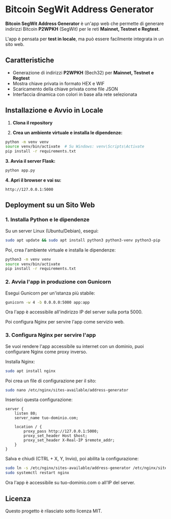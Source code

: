 # Bitcoin SegWit Address Generator

**Bitcoin SegWit Address Generator** è un'app web che permette di generare indirizzi Bitcoin **P2WPKH** (SegWit) per le reti **Mainnet, Testnet e Regtest**.

L'app è pensata per **test in locale**, ma può essere facilmente integrata in un sito web.


## **Caratteristiche**
- Generazione di indirizzi **P2WPKH** (Bech32) per **Mainnet, Testnet e Regtest**  
- Mostra chiave privata in formato HEX e WIF  
- Scaricamento della chiave privata come file JSON  
- Interfaccia dinamica con colori in base alla rete selezionata  


## **Installazione e Avvio in Locale**
1. **Clona il repository**

2. **Crea un ambiente virtuale e installa le dipendenze:**

```sh
python -m venv venv
source venv/bin/activate  # Su Windows: venv\Scripts\Activate
pip install -r requirements.txt
```

**3. Avvia il server Flask:**

```sh
python app.py
```

**4. Apri il browser e vai su:**

```
http://127.0.0.1:5000
```

## Deployment su un Sito Web

### 1. Installa Python e le dipendenze
Su un server Linux (Ubuntu/Debian), esegui:

```sh
sudo apt update && sudo apt install python3 python3-venv python3-pip
```
Poi, crea l'ambiente virtuale e installa le dipendenze:

```sh
python3 -m venv venv
source venv/bin/activate
pip install -r requirements.txt
```

### 2. Avvia l'app in produzione con Gunicorn

Esegui Gunicorn per un'istanza più stabile:

```sh
gunicorn -w 4 -b 0.0.0.0:5000 app:app
```
Ora l'app è accessibile all'indirizzo IP del server sulla porta 5000.

Poi configura Nginx per servire l'app come servizio web.

### 3. Configura Nginx per servire l'app
Se vuoi rendere l'app accessibile su internet con un dominio, puoi configurare Nginx come proxy inverso.

Installa Nginx:

```sh
sudo apt install nginx
```

Poi crea un file di configurazione per il sito:

```sh
sudo nano /etc/nginx/sites-available/address-generator
```
Inserisci questa configurazione:

```nginx
server {
    listen 80;
    server_name tuo-dominio.com;

    location / {
        proxy_pass http://127.0.0.1:5000;
        proxy_set_header Host $host;
        proxy_set_header X-Real-IP $remote_addr;
    }
}
```

Salva e chiudi (CTRL + X, Y, Invio), poi abilita la configurazione:

```sh
sudo ln -s /etc/nginx/sites-available/address-generator /etc/nginx/sites-enabled/
sudo systemctl restart nginx
```

Ora l'app è accessibile su tuo-dominio.com o all'IP del server.

## Licenza
Questo progetto è rilasciato sotto licenza MIT.
